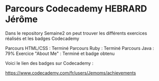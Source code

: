 # Parcours Codecademy HEBRARD Jérôme

Dans le repository Semaine2 on peut trouver les différents exercices réalisés et les badges Codecademy

Parcours HTML/CSS : Terminé
Parcours Ruby : Terminé
Parcours Java : 79%
Exercice "About Me" : Terminé et badge obtenu

Voici le lien des badges sur Codecademy :

https://www.codecademy.com/fr/users/Jemoms/achievements